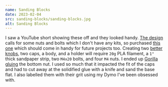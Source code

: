 ```yaml
---
name: Sanding Blocks
date: 2023-02-04
src: sanding-blocks/sanding-blocks.jpg
alt: Sanding Blocks
---
```


I saw a YouTube short showing these off and they looked handy. [The design](https://www.printables.com/model/47712-small-sanding-block) calls for some nuts and bolts which I don't have any kits, so purchased [this one](https://www.amazon.com/dp/B0BMPR9Y6J) which should come in handy for future projects too. Creating two [better knobs](https://www.printables.com/model/60406-a-better-knob-for), two caps, a body, and a holder will require `20g` PLA filament, a `1"` thick sandpaper strip, two `M4x20` bolts, and four `M4` nuts. I ended up [Gorilla gluing](https://www.vox.com/the-goods/22291160) the bottom nut. I used so much that it impacted the fit of the caps and had to cut away at the solidified glue with a knife and sand the base flat. I also labelled them with their grit using my Dymo I've been obsessed with.
